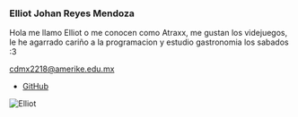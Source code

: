 ### Elliot Johan Reyes Mendoza

Hola me llamo Elliot o me conocen como Atraxx, me gustan los videjuegos, le he agarrado cariño a la programacion y estudio gastronomia los sabados :3

  cdmx2218@amerike.edu.mx
- [GitHub](https://github.com/AtraxxDev)

![Elliot](https://cdn.discordapp.com/attachments/1011693764642877553/1024347275339763842/100899127_1626246290858652_2145264970974101504_n.jpg)


